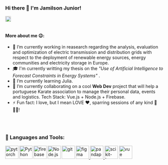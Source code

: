 ### Hi there 👋 I'm Jamilson Junior! 
<a href='https://www.linkedin.com/in/jamilson-junior/'><img align='left' alt="linkedin" src="https://raw.githubusercontent.com/rahul-jha98/rahul-jha98/561d474902b59c7429ec22bb73e225696c27b202/assets/linkedin.svg" height='18px'/></a>

<br/>
<br/>

#### More about me 😉:

- 🔭 I’m currently working in reasearch regarding the analysis, evaluation and optimization of electric transmission and distribution grids with respect to the deployment of renewable energy sources, energy communities and electricity storage in Europe.
- 🎓 I'm currently writting my thesis on the *"Use of Artificial Intelligence to Forecast Constraints in Energy Systems"* .
- 🌱 I’m currently learning Julia.
- 👯 I’m currently collaborating on a cool **Web Dev** project that will help a portuguese Karate association to manage their personal data, events and logistics. Tech Stack: Vue.js + Node.js + Firebase.
- ⚡ Fun fact: I love, but I mean LOVE ❤️, sparring sessions of any kind 🥊🤼‍♂️! 

<br/>
<br/>

### 🔨 Languages and Tools:
<a href="https://pytorch.org/" target="_blank"> <img align="left" src="https://raw.githubusercontent.com/rahul-jha98/github_readme_icons/main/language_and_tools/square/pytorch/pytorch.svg" alt="pytorch" height="42px"/> </a>
<a href="https://www.python.org" target="_blank"><img align="left" alt="Python" height ="42px" src="https://raw.githubusercontent.com/rahul-jha98/github_readme_icons/main/language_and_tools/square/python/python.svg"></a>
<a href="https://firebase.google.com/" target="_blank"> <img align="left" src="https://raw.githubusercontent.com/rahul-jha98/github_readme_icons/main/language_and_tools/square/firebase/firebase.svg" alt="firebase" height ="42px"/> </a>
<a href="https://nodejs.org" target="_blank"><img align="left" alt="Node.js" height ="42px" src="https://raw.githubusercontent.com/rahul-jha98/github_readme_icons/main/language_and_tools/square/node/node.svg"></a>
<a href="https://git-scm.com/" target="_blank"><img src="https://raw.githubusercontent.com/rahul-jha98/github_readme_icons/main/language_and_tools/square/git-scm/git-scm.svg" align="left" alt="git" height='42px'/> </a>
<a href="https://www.figma.com/" target="_blank"> <img src="https://raw.githubusercontent.com/rahul-jha98/github_readme_icons/main/language_and_tools/square/figma/figma.svg" alt="figma" height='42px'/> </a>
<a href="http://www.pandapower.org/" target="_blank"> <img src="http://www.pandapower.org/images/pp.svg" alt="pandapower" height='42px'/> </a>
<a href="https://scikit-learn.org/stable/" target="_blank"> <img src="https://scikit-learn.org/stable/_static/scikit-learn-logo-small.png" alt="scikit-learn" height='42px'/></a>
<a href="https://vuejs.org/" target="_blank"> <img src="https://upload.wikimedia.org/wikipedia/commons/thumb/9/95/Vue.js_Logo_2.svg/768px-Vue.js_Logo_2.svg.png?20170919082558" alt="vue" height='42px'/> </a>




